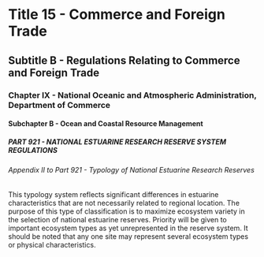 
# Title 15 - Commerce and Foreign Trade
## Subtitle B - Regulations Relating to Commerce and Foreign Trade
### Chapter IX - National Oceanic and Atmospheric Administration, Department of Commerce
#### Subchapter B - Ocean and Coastal Resource Management
##### PART 921 - NATIONAL ESTUARINE RESEARCH RESERVE SYSTEM REGULATIONS
###### Appendix II to Part 921 - Typology of National Estuarine Research Reserves

This typology system reflects significant differences in estuarine characteristics that are not necessarily related to regional location. The purpose of this type of classification is to maximize ecosystem variety in the selection of national estuarine reserves. Priority will be given to important ecosystem types as yet unrepresented in the reserve system. It should be noted that any one site may represent several ecosystem types or physical characteristics.
